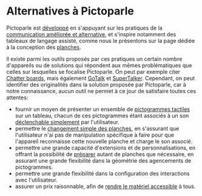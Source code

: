 # Alternatives à Pictoparle

Pictoparle est [développé](a-propos.md) en s'appuyant sur les pratiques de la [communication améliorée et alternative](caa.md), et s'inspire notamment des tableaux de langage assisté, comme nous le présentons sur la page dédiée à la conception des [planches](planches.md).

Il existe parmi les outils proposés par ces pratiques un certain nombre d'appareils ou de solutions qui répondent aux mêmes problématiques que celles sur lesquelles se focalise Pictoparle. On peut par exemple citer [Chatter boards](https://www.tts-group.co.uk/jolly-phonics-chatter-boards/1013540.html), mais également [GoTalk](https://goboardmaker.com/products/gotalk-9) et [SuperTalker](https://goboardmaker.com/products/supertalker).
Cependant, on peut identifier des originalités dans la solution proposée par Pictoparle, car à notre connaissance, aucun outil ne permet à ce jour de satisfaire toutes ces attentes:

* fournir un moyen de présenter un ensemble de [pictogrammes tactiles](pictogrammes.md) sur un tableau, chacun de ces pictogrammes étant associés à un son [déclenchable simplement](application.md) par l'utilisateur.
* permettre le [changement simple des planches](materiel.md#boitier-externe), en s'assurant que l'utilisateur n'ai pas de manipulation spécifique à faire pour que l'appareil reconnaisse cette nouvelle planche et charge le son associé.
* permettre une grande capacité d'extensions et de personnalisations, en offrant la possibilité de [préparer](fabrique.md) autant de planches que nécessaire, en assurant une grande flexibilité dans la géométrie des agencements de pictogrammes.
* permettre une grande flexibilité dans la configuration des interactions avec l'utilisateur.
* assurer un prix raisonnable, afin de [rendre le matériel accessible](materiel.md) à tous.

